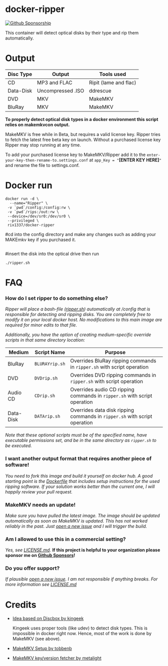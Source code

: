 # docker-ripper

[![Github Sponsorship](https://img.shields.io/badge/support-me-red.svg)](https://github.com/users/rix1337/sponsorship)

This container will detect optical disks by their type and rip them automatically.

# Output
Disc Type | Output | Tools used
---|---|---
CD | MP3 and FLAC | Ripit (lame and flac)
Data-Disk | Uncompressed .ISO | ddrescue
DVD | MKV | MakeMKV
BluRay | MKV | MakeMKV

**To properly detect optical disk types in a docker environment this script relies on makemkvcon output.**

MakeMKV is free while in Beta, but requires a valid license key. Ripper tries to fetch the latest free beta key on launch. Without a purchased license key Ripper may stop running at any time.

To add your purchased license key to MakeMKV/Ripper add it to the `enter-your-key-then-rename-to.settings.conf` at `app_Key = "`**[ENTER KEY HERE]**`"` and rename the file to settings.conf.

# Docker run

```
docker run -d \
  --name="Ripper" \
 -v `pwd`/config:/config:rw \ 
 -v `pwd`/rips:/out:rw \ 
 --device=/dev/sr0:/dev/sr0 \ 
 --privileged \ 
 rix1337/docker-ripper
```
#cd into the config directory and make any changes such as adding your MAKEmkv key if you purchased it.
```cd config
```

#insert the disk into the optical drive then run

```
./ripper.sh
  ```

# FAQ

### How do I set ripper to do something else?

_Ripper will place a bash-file ([ripper.sh](https://github.com/rix1337/docker-ripper/blob/master/root/ripper/ripper.sh)) automatically at /config that is responsible for detecting and ripping disks. You are completely free to modify it on your local docker host. No modifications to this main image are required for minor edits to that file._

_Additionally, you have the option of creating medium-specific override scripts in that same directory location:_

Medium | Script Name | Purpose
--- | --- | ---
BluRay | `BLURAYrip.sh` | Overrides BluRay ripping commands in `ripper.sh` with script operation
DVD | `DVDrip.sh` | Overrides DVD ripping commands in `ripper.sh` with script operation
Audio CD | `CDrip.sh` | Overrides audio CD ripping commands in `ripper.sh` with script operation
Data-Disk | `DATArip.sh` | Overrides data disk ripping commands in `ripper.sh` with script operation

_Note that these optional scripts must be of the specified name, have executable permissions set, and be in the same directory as `ripper.sh` to be executed._

### I want another output format that requires another piece of software!

_You need to fork this image and build it yourself on docker hub. A good starting point is the [Dockerfile](https://github.com/rix1337/docker-ripper/blob/master/Dockerfile#L30) that includes setup instructions for the used ripping software.
If your solution works better than the current one, I will happily review your pull request._

### MakeMKV needs an update!

_Make sure you have pulled the latest image. The image should be updated automatically as soon as MakeMKV is updated. This has not worked reliably in the past. Just [open a new issue](https://github.com/rix1337/docker-ripper/issues/new) and I will trigger the build._

### Am I allowed to use this in a commercial setting?

_Yes, see [LICENSE.md](https://github.com/rix1337/docker-ripper/blob/master/LICENSE.md)._
**If this project is helpful to your organization please sponsor me on [Github Sponsors](https://github.com/sponsors/rix1337)!**

### Do you offer support?

_If plausible [open a new issue](https://github.com/rix1337/docker-ripper/issues/new). I am not responsible if anything breaks. For more information see [LICENSE.md](https://github.com/rix1337/docker-ripper/blob/master/LICENSE.md)_

# Credits
- [Idea based on Discbox by kingeek](http://kinggeek.co.uk/projects/item/61-discbox-linux-bash-script-to-automatically-rip-cds-dvds-and-blue-ray-with-multiple-optical-drives-and-no-user-intervention)

  Kingeek uses proper tools (like udev) to detect disk types. This is impossible in docker right now. Hence, most of the work is done by MakeMKV (see above).

- [MakeMKV Setup by tobbenb](https://github.com/tobbenb/docker-containers)

- [MakeMKV key/version fetcher by metalight](http://blog.metalight.dk/2016/03/makemkv-wrapper-with-auto-updater.html)
